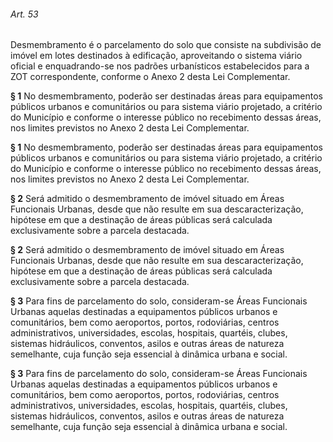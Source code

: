 
###### Art. 53
Desmembramento é o parcelamento do solo que consiste na subdivisão de imóvel em lotes destinados à edificação, aproveitando o sistema viário oficial e enquadrando-se nos padrões urbanísticos estabelecidos para a ZOT correspondente, conforme o Anexo 2 desta Lei Complementar.

**§ 1** No desmembramento, poderão ser destinadas áreas para equipamentos públicos urbanos e comunitários ou para sistema viário projetado, a critério do Município e conforme o interesse público no recebimento dessas áreas, nos limites previstos no Anexo 2 desta Lei Complementar.

**§ 1** No desmembramento, poderão ser destinadas áreas para equipamentos públicos urbanos e comunitários ou para sistema viário projetado, a critério do Município e conforme o interesse público no recebimento dessas áreas, nos limites previstos no Anexo 2 desta Lei Complementar.

**§ 2** Será admitido o desmembramento de imóvel situado em Áreas Funcionais Urbanas, desde que não resulte em sua descaracterização, hipótese em que a destinação de áreas públicas será calculada exclusivamente sobre a parcela destacada.

**§ 2** Será admitido o desmembramento de imóvel situado em Áreas Funcionais Urbanas, desde que não resulte em sua descaracterização, hipótese em que a destinação de áreas públicas será calculada exclusivamente sobre a parcela destacada.

**§ 3** Para fins de parcelamento do solo, consideram-se Áreas Funcionais Urbanas aquelas destinadas a equipamentos públicos urbanos e comunitários, bem como aeroportos, portos, rodoviárias, centros administrativos, universidades, escolas, hospitais, quartéis, clubes, sistemas hidráulicos, conventos, asilos e outras áreas de natureza semelhante, cuja função seja essencial à dinâmica urbana e social.

**§ 3** Para fins de parcelamento do solo, consideram-se Áreas Funcionais Urbanas aquelas destinadas a equipamentos públicos urbanos e comunitários, bem como aeroportos, portos, rodoviárias, centros administrativos, universidades, escolas, hospitais, quartéis, clubes, sistemas hidráulicos, conventos, asilos e outras áreas de natureza semelhante, cuja função seja essencial à dinâmica urbana e social.
